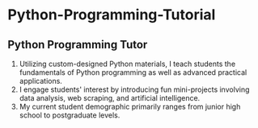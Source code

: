 # Python-Programming-Tutorial
## Python Programming Tutor

1. Utilizing custom-designed Python materials, I teach students the fundamentals of Python programming as well as advanced practical applications.
2. I engage students' interest by introducing fun mini-projects involving data analysis, web scraping, and artificial intelligence.
3. My current student demographic primarily ranges from junior high school to postgraduate levels.
